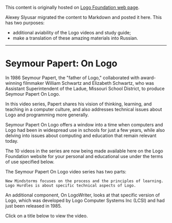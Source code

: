 This content is originally hosted on [Logo Foundation web page](https://el.media.mit.edu/logo-foundation/resources/onlogo/index.html).

Alexey Slyusar migrated the content to Markdown and posted it here. This has two purposes:
* additional aviability of the Logo videos and study guide;
* make a translation of these amazing materials into Russian.

----

# Seymour Papert: On Logo


In 1986 Seymour Papert, the "father of Logo," collaborated with award-winning filmmaker William Schwartz and Elizabeth Schwartz, who was Assistant Superintendent of the Ladue, Missouri School District, to produce Seymour Papert On Logo. 


In this video series, Papert shares his vision of thinking, learning, and teaching in a computer culture, and also addresses technical issues about Logo and programming more generally. 

Seymour Papert On Logo offers a window into a time when computers and Logo had been in widespread use in schools for just a few years, while also delving into issues about computing and education that remain relevant today.

The 10 videos in the series are now being made available here on the Logo Foundation website for your personal and educational use under the terms of use specified below.

The Seymour Papert On Logo video series has two parts:

    New Mindstorms focuses on the process and the principles of learning.
    Logo Hurdles is about specific technical aspects of Logo.

An additional component, On LogoWriter, looks at that specific version of Logo, which was developed by Logo Computer Systems Inc (LCSI) and had just been released in 1985.

Click on a title below to view the video. 
